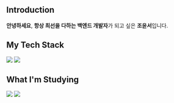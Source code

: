 ## Introduction
<b>안녕하세요</b>, <b>항상 최선을 다하는 백엔드 개발자</b>가 되고 싶은 <b>조윤서</b>입니다. 
## My Tech Stack
<div>
  <img src="https://img.shields.io/badge/Python-3178C6?style=flat-square&logo=Python&logoColor=white"/>
  <img src="https://img.shields.io/badge/JavaScript-F7DF1E?style=flat-square&logo=JavaScript&logoColor=black"/>
</div>

## What I'm Studying
<div>
  <img src="https://img.shields.io/badge/SpringBoot-6DB33F?style=flat-square&logo=SpringBoot&logoColor=white"/>
  <img src="https://img.shields.io/badge/Express-000000?style=flat-square&logo=Express&logoColor=white"/>
</div>
